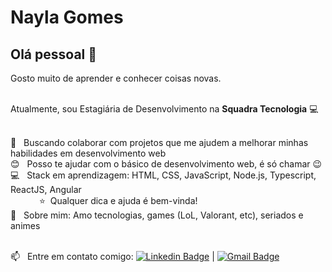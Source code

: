 <!--
**naygo/naygo** is a ✨ _special_ ✨ repository because its `README.md` (this file) appears on your GitHub profile
-->

<!-- <img width="auto" src=""> -->

# Nayla Gomes

## Olá pessoal 👋
Gosto muito de aprender e conhecer coisas novas.

<br/>Atualmente, sou Estagiária de Desenvolvimento na **Squadra Tecnologia** :computer:

 <br/> :blue_heart: &nbsp; Buscando colaborar com projetos que me ajudem a melhorar minhas habilidades em desenvolvimento web
 <br/> :blush: &nbsp; Posso te ajudar com o básico de desenvolvimento web, é só chamar :wink:
 <br/> :computer: &nbsp; Stack em aprendizagem: HTML, CSS, JavaScript, Node.js, Typescript, ReactJS, Angular
 </br> &emsp;&emsp;&emsp; :star: &nbsp;Qualquer dica e ajuda é bem-vinda!
 <br/> 💬  &nbsp; Sobre mim: Amo tecnologias, games (LoL, Valorant, etc), seriados e animes
 
 <br/> :mailbox: &nbsp; Entre em contato comigo: [![Linkedin Badge](https://img.shields.io/badge/-NaylaGomes-blue?style=flat-square&logo=Linkedin&logoColor=white&link=https://https://www.linkedin.com/in/naygo/)](https://www.linkedin.com/in/naygo/) 
| 
[![Gmail Badge](https://img.shields.io/badge/-nayla.cgs@gmail.com-c14438?style=flat-square&logo=Gmail&logoColor=white&link=mailto:nayla.cgs@gmail.com)](mailto:nayla.cgs@gmail.com)


